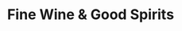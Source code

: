---
title: "Fine Wine & Good Spirits"
url: /pittsburgh/fine-wine-und-good-spirits-smallman-street/
shop: Spirituosen
---